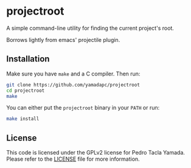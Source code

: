 # projectroot
A simple command-line utility for finding the current project's root.

Borrows lightly from emacs' projectile plugin.

## Installation
Make sure you have `make` and a C compiler. Then run:
```bash
git clone https://github.com/yamadapc/projectroot
cd projectroot
make
```

You can either put the `projectroot` binary in your `PATH` or run:
```bash
make install
```

## License
This code is licensed under the GPLv2 license for Pedro Tacla Yamada. Please
refer to the [LICENSE](/LICENSE) file for more information.
